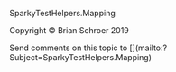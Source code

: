 ﻿SparkyTestHelpers.Mapping


<p>Copyright &#169; Brian Schroer 2019</p>
Send comments on this topic to [](mailto:?Subject=SparkyTestHelpers.Mapping)
